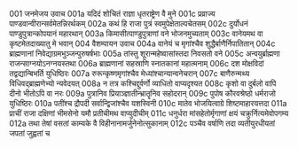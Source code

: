 001	जनमेजय उवाच
001a	यदिदं शोचितं राज्ञा धृतराष्ट्रेण वै मुने
001c	प्रव्राज्य पाण्डवान्वीरान्सर्वमेतन्निरर्थकम्
002a	कथं हि राजा पुत्रं स्वमुपेक्षेताल्पचेतसम्
002c	दुर्योधनं पाण्डुपुत्रान्कोपयानं महारथान्
003a	किमासीत्पाण्डुपुत्राणां वने भोजनमुच्यताम्
003c	वानेयमथ वा कृष्टमेतदाख्यातु मे भवान्
004	वैशम्पायन उवाच
004a	वानेयं च मृगांश्चैव शुद्धैर्बाणैर्निपातितान्
004c	ब्राह्मणानां निवेद्याग्रमभुञ्जन्पुरुषर्षभाः
005a	तांस्तु शूरान्महेष्वासांस्तदा निवसतो वने
005c	अन्वयुर्ब्राह्मणा राजन्साग्नयोऽनग्नयस्तथा
006a	ब्राह्मणानां सहस्राणि स्नातकानां महात्मनाम्
006c	दश मोक्षविदां तद्वद्यान्बिभर्ति युधिष्ठिरः
007a	रुरून्कृष्णमृगांश्चैव मेध्यांश्चान्यान्वनेचरान्
007c	बाणैरुन्मथ्य विधिवद्ब्राह्मणेभ्यो न्यवेदयत्
008a	न तत्र कश्चिद्दुर्वर्णो व्याधितो वाप्यदृश्यत
008c	कृशो वा दुर्बलो वापि दीनो भीतोऽपि वा नरः
009a	पुत्रानिव प्रियाञ्ज्ञातीन्भ्रातॄनिव सहोदरान्
009c	पुपोष कौरवश्रेष्ठो धर्मराजो युधिष्ठिरः
010a	पतींश्च द्रौपदी सर्वान्द्विजांश्चैव यशस्विनी
010c	मातेव भोजयित्वाग्रे शिष्टमाहारयत्तदा
011a	प्राचीं राजा दक्षिणां भीमसेनो यमौ प्रतीचीमथ वाप्युदीचीम्
011c	धनुर्धरा मांसहेतोर्मृगाणां क्षयं चक्रुर्नित्यमेवोपगम्य
012a	तथा तेषां वसतां काम्यके वै विहीनानामर्जुनेनोत्सुकानाम्
012c	पञ्चैव वर्षाणि तदा व्यतीयुरधीयतां जपतां जुह्वतां च
